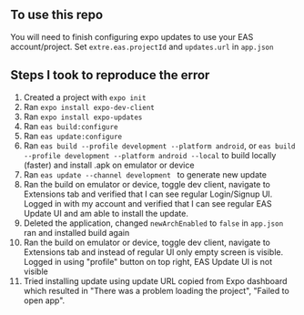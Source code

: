 ## To use this repo

You will need to finish configuring expo updates to use your EAS account/project. Set `extre.eas.projectId` and `updates.url` in `app.json`

## Steps I took to reproduce the error

1. Created a project with `expo init`
2. Ran `expo install expo-dev-client`
3. Ran `expo install expo-updates`
4. Ran `eas build:configure`
5. Ran `eas update:configure`
6. Ran `eas build --profile development --platform android`, or `eas build --profile development --platform android --local` to build locally (faster) and install .apk on emulator or device
7. Ran `eas update --channel development ` to generate new update
8. Ran the build on emulator or device, toggle dev client, navigate to Extensions tab and verified that I can see regular Login/Signup UI. Logged in with my account and verified that I can see regular EAS Update UI and am able to install the update.
9. Deleted the application, changed `newArchEnabled` to `false` in `app.json` ran and installed build again
10. Ran the build on emulator or device, toggle dev client, navigate to Extensions tab and instead of regular UI only empty screen is visible. Logged in using "profile" button on top right, EAS Update UI is not visible
11. Tried installing update using update URL copied from Expo dashboard which resulted in "There was a problem loading the project", "Failed to open app".